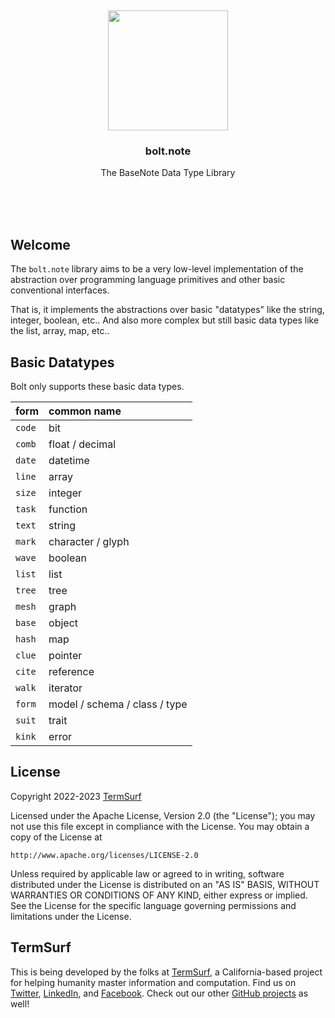 <br/>
<br/>
<br/>
<br/>
<br/>
<br/>
<br/>

<p align='center'>
  <img src='https://github.com/termsurf/bolt.note/blob/make/view/view.svg?raw=true' height='192'>
</p>

<h3 align='center'>bolt.note</h3>
<p align='center'>
  The BaseNote Data Type Library
</p>

<br/>
<br/>
<br/>

## Welcome

The `bolt.note` library aims to be a very low-level implementation of the abstraction over programming language primitives and other basic conventional interfaces.

That is, it implements the abstractions over basic "datatypes" like the string, integer, boolean, etc.. And also more complex but still basic data types like the list, array, map, etc..

## Basic Datatypes

Bolt only supports these basic data types.

| form   | common name                   |
| :----- | :---------------------------- |
| `code` | bit                           |
| `comb` | float / decimal               |
| `date` | datetime                      |
| `line` | array                         |
| `size` | integer                       |
| `task` | function                      |
| `text` | string                        |
| `mark` | character / glyph             |
| `wave` | boolean                       |
| `list` | list                          |
| `tree` | tree                          |
| `mesh` | graph                         |
| `base` | object                        |
| `hash` | map                           |
| `clue` | pointer                       |
| `cite` | reference                     |
| `walk` | iterator                      |
| `form` | model / schema / class / type |
| `suit` | trait                         |
| `kink` | error                         |

## License

Copyright 2022-2023 <a href='https://term.surf'>TermSurf</a>

Licensed under the Apache License, Version 2.0 (the "License");
you may not use this file except in compliance with the License.
You may obtain a copy of the License at

    http://www.apache.org/licenses/LICENSE-2.0

Unless required by applicable law or agreed to in writing, software
distributed under the License is distributed on an "AS IS" BASIS,
WITHOUT WARRANTIES OR CONDITIONS OF ANY KIND, either express or implied.
See the License for the specific language governing permissions and
limitations under the License.

## TermSurf

This is being developed by the folks at [TermSurf](https://term.surf), a California-based project for helping humanity master information and computation. Find us on [Twitter](https://twitter.com/termsurf), [LinkedIn](https://www.linkedin.com/company/termsurf), and [Facebook](https://www.facebook.com/termsurf). Check out our other [GitHub projects](https://github.com/termsurf) as well!
